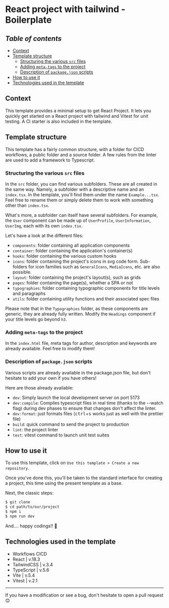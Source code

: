 # React project with tailwind - Boilerplate

## **_Table of contents_**

- [Context]()
- [Template structure]()
  - [Structuring the various `src` files]()
  - [Adding `meta-tags` to the project]()
  - [Description of `package.json` scripts]()
- [How to use it]()
- [Technologies used in the template]()

## Context

This template provides a minimal setup to get React Project. It lets you quickly get started on a React project with tailwind and Vitest for unit testing. A CI starter is also included in the template.

## Template structure

This template has a fairly common structure, with a folder for CICD workflows, a public folder and a source folder. A few rules from the linter are used to add a framework to Typescript.

### Structuring the various `src` files

In the `src` folder, you can find various subfolders. These are all created in the same way. Namely, a subfolder with a descriptive name and an `index.tsx`. In the template, you'll find them under the name `Example...tsx`. Feel free to rename them or simply delete them to work with something other than `index.tsx`.

What's more, a subfolder can itself have several subfolders. For example, the `User` component can be made up of `UserProfile`, `UserInformation`, `UserImg`, each with its own `index.tsx`.

Let's have a look at the different files:

- `components`: folder containing all application components
- `container`: folder containing the application's container(s)
- `hooks`: folder containing the various custom hooks
- `icons`: folder containing the project's icons in svg code form. Sub-folders for icon families such as `GeneralIcons`, `MediaIcons`, etc. are also possible.
- `layout`: folder containing the project's layout(s), such as grids
- `pages`: folder containing the page(s), whether a SPA or not
- `typographies`: folder containing typographic components for title levels and paragraphs
- `utils`: folder containing utility functions and their associated spec files

Please note that in the `Typographies` folder, as these components are generic, they are already fully written. Modify the `Headings` component if your title levels go beyond `h3`.

### Adding `meta-tags` to the project

In the `index.html` file, meta tags for author, description and keywords are already available. Feel free to modify them!

### Description of `package.json` scripts

Various scripts are already available in the package.json file, but don't hesitate to add your own if you have others!

Here are those already available:

- `dev`: Simply launch the local development server on port 5173
- `dev:compile`: Compiles typescript files in real time (thanks to the --watch flag) during dev phases to ensure that changes don't affect the linter.
- `dev:format`: just formats files (<kbd>ctrl</kbd>+<kbd>s</kbd> works just as well with the prettier file)
- `build`: quick command to send the project to production
- `lint`: the project linter
- `test`: vitest command to launch unit test suites

## How to use it

To use this template, click on `Use this template > Create a new repository`.

Once you've done this, you'll be taken to the standard interface for creating a project, this time using the present template as a base.

Next, the classic steps:

```bash
$ git clone
$ cd path/to/our/project
$ npm i
$ npm run dev
```

And.... happy codings!! 🥳

## Technologies used in the template

- Workflows CICD
- React | v.18.3
- TailwindCSS | v.3.4
- TypeScript | v.5.6
- Vite | v.5.4
- Vitest | v.2.1

---

If you have a modification or see a bug, don't hesitate to open a pull request 😊
